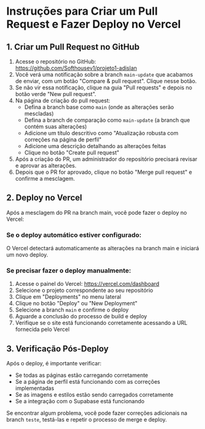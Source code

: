 # Instruções para Criar um Pull Request e Fazer Deploy no Vercel

## 1. Criar um Pull Request no GitHub

1. Acesse o repositório no GitHub: https://github.com/Softhousev1/projeto1-adislan
2. Você verá uma notificação sobre a branch `main-update` que acabamos de enviar, com um botão "Compare & pull request". Clique nesse botão.
3. Se não vir essa notificação, clique na guia "Pull requests" e depois no botão verde "New pull request".
4. Na página de criação do pull request:
   - Defina a branch base como `main` (onde as alterações serão mescladas)
   - Defina a branch de comparação como `main-update` (a branch que contém suas alterações)
   - Adicione um título descritivo como "Atualização robusta com correções na página de perfil"
   - Adicione uma descrição detalhando as alterações feitas
   - Clique no botão "Create pull request"
5. Após a criação do PR, um administrador do repositório precisará revisar e aprovar as alterações.
6. Depois que o PR for aprovado, clique no botão "Merge pull request" e confirme a mesclagem.

## 2. Deploy no Vercel

Após a mesclagem do PR na branch main, você pode fazer o deploy no Vercel:

### Se o deploy automático estiver configurado:
O Vercel detectará automaticamente as alterações na branch main e iniciará um novo deploy.

### Se precisar fazer o deploy manualmente:
1. Acesse o painel do Vercel: https://vercel.com/dashboard
2. Selecione o projeto correspondente ao seu repositório
3. Clique em "Deployments" no menu lateral
4. Clique no botão "Deploy" ou "New Deployment"
5. Selecione a branch `main` e confirme o deploy
6. Aguarde a conclusão do processo de build e deploy
7. Verifique se o site está funcionando corretamente acessando a URL fornecida pelo Vercel

## 3. Verificação Pós-Deploy

Após o deploy, é importante verificar:
- Se todas as páginas estão carregando corretamente
- Se a página de perfil está funcionando com as correções implementadas
- Se as imagens e estilos estão sendo carregados corretamente
- Se a integração com o Supabase está funcionando

Se encontrar algum problema, você pode fazer correções adicionais na branch `teste`, testá-las e repetir o processo de merge e deploy.

